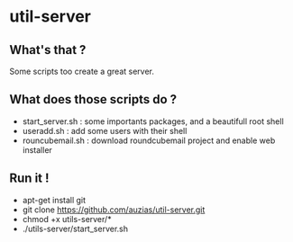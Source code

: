 util-server
===========

What's that ?
-------------
Some scripts too create a great server.


What does those scripts do ?
----------------------------
* start_server.sh : some importants packages, and a beautifull root shell
* useradd.sh      : add some users with their shell
* rouncubemail.sh : download roundcubemail project and enable web installer


Run it !
--------
* apt-get install git 
* git clone https://github.com/auzias/util-server.git
* chmod +x utils-server/*
* ./utils-server/start_server.sh
